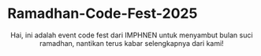 # Ramadhan-Code-Fest-2025
<div align="center">
Hai, ini adalah event code fest dari IMPHNEN untuk menyambut bulan suci ramadhan, nantikan terus kabar selengkapnya dari kami!
</div>
